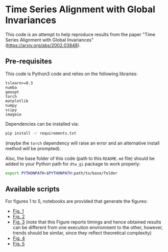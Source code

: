 # Time Series Alignment with Global Invariances

This code is an attempt to help reproduce results from the paper "Time Series 
Alignment with Global Invariances" (<https://arxiv.org/abs/2002.03848>).

## Pre-requisites

This code is Python3 code and relies on the following libraries:

```
tslearn>=0.3
numba
geoopt
torch
matplotlib
numpy
scipy
imageio
```

Dependencies can be installed via:

```bash
pip install -r requirements.txt
```

(maybe the `torch` dependency will raise an error and an alternative install 
method will be prompted).

Also, the base folder of this code (path to this `README.md` file) should be
added to your Python path for `dtw_gi` package to work properly:

```bash
export PYTHONPATH=$PYTHONPATH:path/to/base/folder
```

## Available scripts

For figures 1 to 5, notebooks are provided that generate the figures:

* [Fig. 1](fig1.ipynb)
* [Fig. 2](fig2.ipynb`)
* [Fig. 3](fig3.ipynb) (note that this Figure reports timings and hence 
obtained results can be different from one execution environment to the other,
however, trends should be similar, since they reflect theoretical complexity)
* [Fig. 4](fig4.ipynb)
* [Fig. 5](fig5.ipynb)
